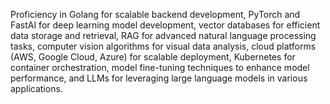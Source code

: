 
Proficiency in Golang for scalable backend development, PyTorch and FastAI for deep learning model development, vector databases for efficient data storage and retrieval, RAG for advanced natural language processing tasks, computer vision algorithms for visual data analysis, cloud platforms (AWS, Google Cloud, Azure) for scalable deployment, Kubernetes for container orchestration, model fine-tuning techniques to enhance model performance, and LLMs for leveraging large language models in various applications.
